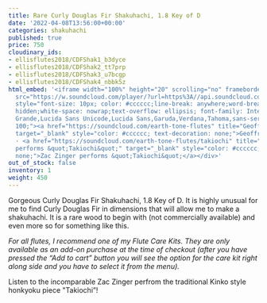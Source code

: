 ```yaml
---
title: Rare Curly Douglas Fir Shakuhachi, 1.8 Key of D
date: '2022-04-08T13:56:00+00:00'
categories: shakuhachi
published: true
price: 750
cloudinary_ids:
- ellisflutes2018/CDFShak1_b3dyce
- ellisflutes2018/CDFShak2_tt7prp
- ellisflutes2018/CDFShak3_u7bcgp
- ellisflutes2018/CDFShak4_nbbk5z
html_embed: '<iframe width="100%" height="20" scrolling="no" frameborder="no" allow="autoplay"
  src="https://w.soundcloud.com/player/?url=https%3A//api.soundcloud.com/tracks/879684958&color=%23ff5500&inverse=false&auto_play=false&show_user=true"></iframe><div
  style="font-size: 10px; color: #cccccc;line-break: anywhere;word-break: normal;overflow:
  hidden;white-space: nowrap;text-overflow: ellipsis; font-family: Interstate,Lucida
  Grande,Lucida Sans Unicode,Lucida Sans,Garuda,Verdana,Tahoma,sans-serif;font-weight:
  100;"><a href="https://soundcloud.com/earth-tone-flutes" title="Geoffrey Ellis Flutes"
  target="_blank" style="color: #cccccc; text-decoration: none;">Geoffrey Ellis Flutes</a>
  · <a href="https://soundcloud.com/earth-tone-flutes/takiochi" title="Zac Zinger
  performs &quot;Takiochi&quot;" target="_blank" style="color: #cccccc; text-decoration:
  none;">Zac Zinger performs &quot;Takiochi&quot;</a></div>'
out_of_stock: false
inventory: 1
weight: 450
---
```


Gorgeous Curly Douglas Fir Shakuhachi, 1.8 Key of D.  It is highly unusual for me to find Curly Douglas Fir in dimensions that will allow me to make a shakuhachi.  It is a rare wood to begin with (not commercially available) and even more so for something like this.

*For all flutes, I recommend one of my Flute Care Kits. They are only available as an add-on purchase at the time of checkout (after you have pressed the “Add to cart” button you will see the option for the care kit right along side and you have to select it from the menu).*

Listen to the incomparable Zac Zinger perfrom the traditional Kinko style honkyoku piece "Takiochi”!  